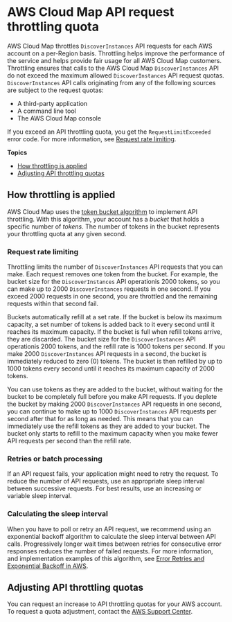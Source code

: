 # AWS Cloud Map API request throttling quota<a name="throttling"></a>

AWS Cloud Map throttles `DiscoverInstances` API requests for each AWS account on a per\-Region basis\. Throttling helps improve the performance of the service and helps provide fair usage for all AWS Cloud Map customers\. Throttling ensures that calls to the AWS Cloud Map `DiscoverInstances` API do not exceed the maximum allowed `DiscoverInstances` API request quotas\. `DiscoverInstances` API calls originating from any of the following sources are subject to the request quotas:
+ A third\-party application
+ A command line tool
+ The AWS Cloud Map console

If you exceed an API throttling quota, you get the `RequestLimitExceeded` error code\. For more information, see [Request rate limiting](#throttling-rate-based)\.

**Topics**
+ [How throttling is applied](#throttling-how)
+ [Adjusting API throttling quotas](#throttling-increase)

## How throttling is applied<a name="throttling-how"></a>

AWS Cloud Map uses the [token bucket algorithm](https://en.wikipedia.org/wiki/Token_bucket) to implement API throttling\. With this algorithm, your account has a *bucket* that holds a specific number of *tokens*\. The number of tokens in the bucket represents your throttling quota at any given second\.

### Request rate limiting<a name="throttling-rate-based"></a>

Throttling limits the number of `DiscoverInstances` API requests that you can make\. Each request removes one token from the bucket\. For example, the bucket size for the `DiscoverInstances` API operationis 2000 tokens, so you can make up to 2000 `DiscoverInstances` requests in one second\. If you exceed 2000 requests in one second, you are throttled and the remaining requests within that second fail\.

Buckets automatically refill at a set rate\. If the bucket is below its maximum capacity, a set number of tokens is added back to it every second until it reaches its maximum capacity\. If the bucket is full when refill tokens arrive, they are discarded\. The bucket size for the `DiscoverInstances` API operationis 2000 tokens, and the refill rate is 1000 tokens per second\. If you make 2000 `DiscoverInstances` API requests in a second, the bucket is immediately reduced to zero \(0\) tokens\. The bucket is then refilled by up to 1000 tokens every second until it reaches its maximum capacity of 2000 tokens\.

You can use tokens as they are added to the bucket, without waiting for the bucket to be completely full before you make API requests\. If you deplete the bucket by making 2000 `DiscoverInstances` API requests in one second, you can continue to make up to 1000 `DiscoverInstances` API requests per second after that for as long as needed\. This means that you can immediately use the refill tokens as they are added to your bucket\. The bucket only starts to refill to the maximum capacity when you make fewer API requests per second than the refill rate\.

### Retries or batch processing<a name="retries"></a>

If an API request fails, your application might need to retry the request\. To reduce the number of API requests, use an appropriate sleep interval between successive requests\. For best results, use an increasing or variable sleep interval\.

### Calculating the sleep interval<a name="calculate_delay_interval"></a>

When you have to poll or retry an API request, we recommend using an exponential backoff algorithm to calculate the sleep interval between API calls\. Progressively longer wait times between retries for consecutive error responses reduces the number of failed requests\. For more information, and implementation examples of this algorithm, see [Error Retries and Exponential Backoff in AWS](https://docs.aws.amazon.com/general/latest/gr/api-retries.html)\.

## Adjusting API throttling quotas<a name="throttling-increase"></a>

You can request an increase to API throttling quotas for your AWS account\. To request a quota adjustment, contact the [AWS Support Center](https://console.aws.amazon.com/support/home#/)\.
